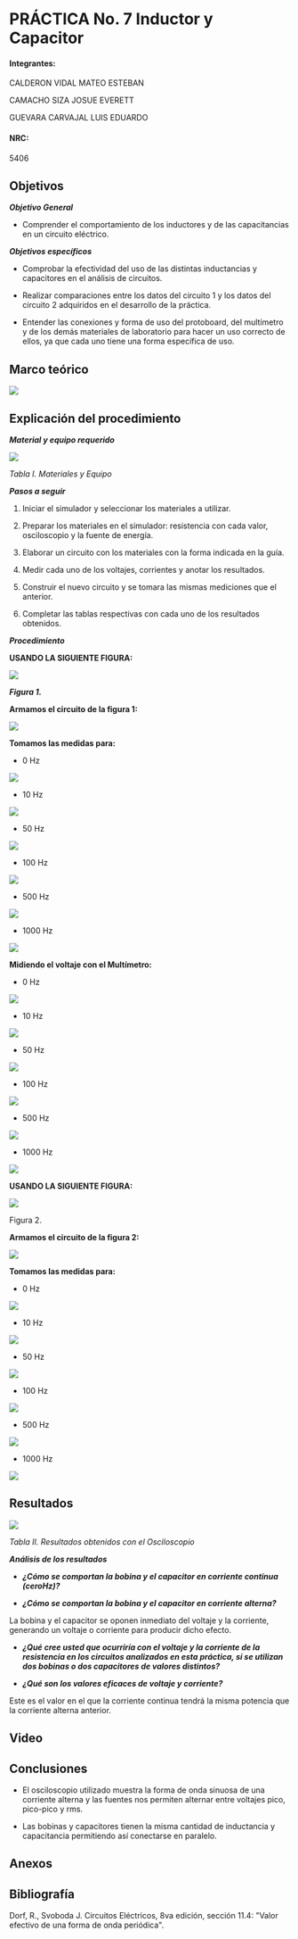 # PRÁCTICA No. 7 Inductor y Capacitor

#### Integrantes:

CALDERON VIDAL MATEO ESTEBAN

CAMACHO SIZA JOSUE EVERETT

GUEVARA CARVAJAL LUIS EDUARDO

#### NRC:

5406

## Objetivos

***Objetivo General***

- Comprender el comportamiento de los inductores y de las capacitancias en un circuito eléctrico.

***Objetivos específicos***

- Comprobar la efectividad del uso de las distintas inductancias y capacitores en el análisis de circuitos.

- Realizar comparaciones entre los datos del circuito 1 y los datos del circuito 2 adquiridos en el desarrollo de la práctica.

- Entender las conexiones y forma de uso del protoboard, del multímetro y de los demás materiales de laboratorio para hacer un uso correcto de ellos, ya que cada uno tiene una forma específica de uso.

## Marco teórico

<img src="Imagenes/esquema.jpg">

## Explicación del procedimiento

***Material y equipo requerido***

<img src="Imagenes/tabla1.jpg">

*Tabla I. Materiales y Equipo*

***Pasos a seguir***

1)	Iniciar el simulador y seleccionar los materiales a utilizar.

2)	Preparar los materiales en el simulador: resistencia con cada valor, osciloscopio y la fuente de energía.

3)	Elaborar un circuito con los materiales con la forma indicada en la guía.

4)	Medir cada uno de los voltajes, corrientes y anotar los resultados.

5)	Construir el nuevo circuito y se tomara las mismas mediciones que el anterior.

6)	Completar las tablas respectivas con cada uno de los resultados obtenidos.

***Procedimiento***

**USANDO LA SIGUIENTE FIGURA:**

<img src="Imagenes/fig1.jpg">

***Figura 1.***

**Armamos el circuito de la figura 1:**

<img src="Imagenes/circ1.jpeg">

**Tomamos las medidas para:**

- 0 Hz

<img src="Imagenes/circ1_0hZ.jpeg">

- 10 Hz

<img src="Imagenes/circ1_10hZ.jpeg">

- 50 Hz

<img src="Imagenes/circ1_50hZ.jpeg">

- 100 Hz

<img src="Imagenes/circ1_100hZ1.jpg">

- 500 Hz

<img src="Imagenes/circ1_500hZ.jpeg">

- 1000 Hz

<img src="Imagenes/circ1_1000hZ.jpeg">

**Midiendo el voltaje con el Multímetro:**

- 0 Hz

<img src="Imagenes/circ1mult0hz.jpeg">

- 10 Hz

<img src="Imagenes/circ1mult10hz.jpeg">

- 50 Hz

<img src="Imagenes/circ1mult50hz.jpeg">

- 100 Hz

<img src="Imagenes/circ1mult100hz.jpeg">

- 500 Hz

<img src="Imagenes/circ1mult500hz.jpeg">

- 1000 Hz

<img src="Imagenes/circ1mult1000hz.jpeg">

**USANDO LA SIGUIENTE FIGURA:**

<img src="Imagenes/fig2.jpg">

Figura 2.

**Armamos el circuito de la figura 2:**

<img src="Imagenes/circ2.jpeg">

**Tomamos las medidas para:**

- 0 Hz

<img src="Imagenes/circ2_0hZ1.jpg">

- 10 Hz

<img src="Imagenes/circ2_10hZ.jpeg">

- 50 Hz

<img src="Imagenes/circ2_50hZ.jpeg">

- 100 Hz

<img src="Imagenes/circ2_100hZ.jpeg">

- 500 Hz

<img src="Imagenes/circ2_500hZ.jpeg">

- 1000 Hz

<img src="Imagenes/circ2_1000hZ.jpeg">

## Resultados

<img src="Imagenes/tabla2.jpg">

*Tabla II. Resultados obtenidos con el Osciloscopio*

***Análisis de los resultados***

- ***¿Cómo se comportan la bobina y el capacitor en corriente continua (ceroHz)?***

- ***¿Cómo se comportan la bobina y el capacitor en corriente alterna?***

La bobina y el capacitor se oponen inmediato del voltaje y la corriente, generando un voltaje o corriente para producir dicho efecto.

- ***¿Qué cree usted que ocurriría con el voltaje  y la corriente de la resistencia en los circuitos analizados en esta práctica, si se utilizan dos bobinas o dos capacitores de valores distintos?***

- ***¿Qué son los valores eficaces de voltaje y corriente?***

Este es el valor en el que la corriente continua tendrá la misma potencia que la corriente alterna anterior.

## Video

## Conclusiones

- El osciloscopio utilizado muestra la forma de onda sinuosa de una corriente alterna y las fuentes nos permiten alternar entre voltajes pico, pico-pico y rms.

- Las bobinas y capacitores tienen la misma cantidad de inductancia y capacitancia permitiendo así conectarse en paralelo.

## Anexos

## Bibliografía

Dorf, R., Svoboda J. Circuitos Eléctricos, 8va edición, sección 11.4: "Valor efectivo de una forma de onda periódica".
